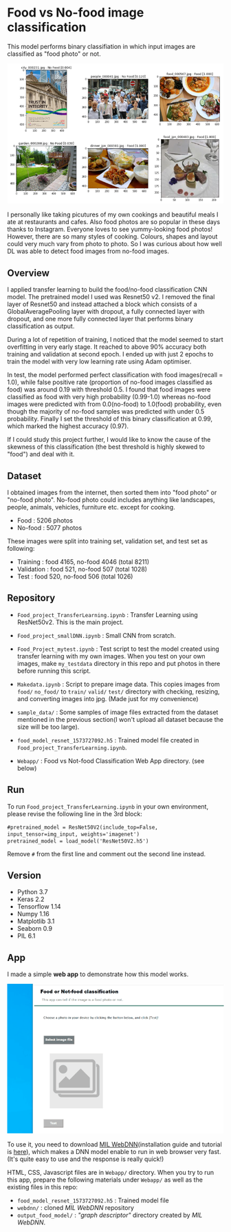 # Food vs No-food image classification

This model performs binary classifiation in which input images are classified as "food photo" or not.

![Sample result](sample_result.png)

I personally like taking picutures of my own cookings and beautiful meals I ate at restaurants and cafes. Also food photos are so popular in these days thanks to Instagram. Everyone loves to see yummy-looking food photos! However, there are so many styles of cooking. Colours, shapes and layout could very much vary from photo to photo. So I was curious about how well DL was able to detect food images from no-food images.

## Overview

I applied transfer learning to build the food/no-food classification CNN model. The pretrained model I used was Resnet50 v2. I removed the final layer of Resnet50 and instead attached a block which consists of a GlobalAveragePooling layer with dropout, a fully connected layer with dropout, and one more fully connected layer that performs binary classification as output.

During a lot of repetition of training, I noticed that the model seemed to start overfitting in very early stage. It reached to above 90% accuracy both training and validation at second epoch. I ended up with just 2 epochs to train the model with very low learning rate using Adam optimiser.

In test, the model performed perfect classification with food images(recall = 1.0), while false positive rate (proportion of no-food images classified as food) was around 0.19 with threshold 0.5. I found that food images were classified as food with very high probability (0.99-1.0) whereas no-food images were predicted with from 0.0(no-food) to 1.0(food) probability, even though the majority of no-food samples was predicted with under 0.5 probability. Finally I set the threshold of this binary classification at 0.99, which marked the highest accuracy (0.97).

If I could study this project further, I would like to know the cause of the skewness of this classification (the best threshold is highly skewed to "food") and deal with it.

## Dataset

I obtained images from the internet, then sorted them into "food photo" or "no-food photo". No-food photo could includes anything like landscapes, people, animals, vehicles, furniture etc. except for cooking.

- Food : 5206 photos
- No-food : 5077 photos

These images were split into training set, validation set, and test set as following:

 - Training : food 4165, no-food 4046 (total 8211)
 - Validation : food 521, no-food 507 (total 1028)
 - Test : food 520, no-food 506 (total 1026)

## Repository

- `Food_project_TransferLearning.ipynb` : Transfer Learning using ResNet50v2. This is the main project.

- `Food_project_smallDNN.ipynb` : Small CNN from scratch.

- `Food_Project_mytest.ipynb` : Test script to test the model created using transfer learning with my own images. When you test on your own images, make `my_testdata` directory in this repo and put photos in there before running this script.

- `Makedata.ipynb` : Script to prepare image data. This copies images from `food/` `no_food/` to `train/` `valid/` `test/` directory with checking, resizing, and converting images into jpg. (Made just for my convenience)

- `sample_data/` : Some samples of image files extracted from the dataset mentioned in the previous section(I won't upload all dataset because the size will be too large).

- `food_model_resnet_1573727092.h5` : Trained model file created in `Food_project_TransferLearning.ipynb`.

- `Webapp/` : Food vs Not-food Classification Web App directory. (see below)

## Run

To run `Food_project_TransferLearning.ipynb` in your own environment, please revise the following line in the 3rd block:
```
#pretrained_model = ResNet50V2(include_top=False, input_tensor=img_input, weights='imagenet')
pretrained_model = load_model('ResNet50V2.h5')
```
Remove `#` from the first line and comment out the second line instead.

## Version

- Python 3.7
- Keras 2.2
- Tensorflow 1.14
- Numpy 1.16
- Matplotlib 3.1
- Seaborn 0.9
- PIL 6.1

## App

I made a simple **web app** to demonstrate how this model works.

![food vs no food app](food_vs_nofood_app.gif)

To use it, you need to download [MIL WebDNN](https://mil-tokyo.github.io/webdnn/)(installation guide and tutorial is [here](https://mil-tokyo.github.io/webdnn/docs/tutorial/index.html)), which makes a DNN model enable to run in web browser very fast. (It's quite easy to use and the response is really quick!)

HTML, CSS, Javascript files are in `Webapp/` directory. When you try to run this app, prepare the following materials under `Webapp/` as well as the existing files in this repo:
 - `food_model_resnet_1573727092.h5` : Trained model file
 - `webdnn/` : cloned *MIL WebDNN* repository
 - `output_food_model/` : *\"graph descriptor\"* directory created by *MIL WebDNN*.

